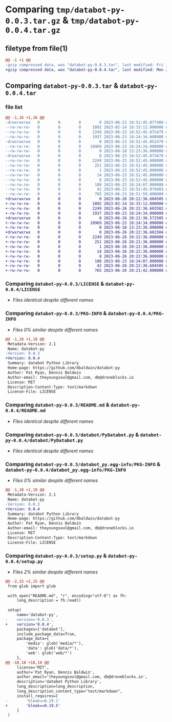 # Comparing `tmp/databot-py-0.0.3.tar.gz` & `tmp/databot-py-0.0.4.tar.gz`

## filetype from file(1)

```diff
@@ -1 +1 @@
-gzip compressed data, was "databot-py-0.0.3.tar", last modified: Fri Jun 23 18:52:45 2023, max compression
+gzip compressed data, was "databot-py-0.0.4.tar", last modified: Mon Jun 26 20:22:36 2023, max compression
```

## Comparing `databot-py-0.0.3.tar` & `databot-py-0.0.4.tar`

### file list

```diff
@@ -1,16 +1,16 @@
-drwxrwxrwx   0        0        0        0 2023-06-23 18:52:45.877489 databot-py-0.0.3/
--rw-rw-rw-   0        0        0     1092 2023-02-14 16:33:12.000000 databot-py-0.0.3/LICENSE
--rw-rw-rw-   0        0        0     2249 2023-06-23 18:52:45.875479 databot-py-0.0.3/PKG-INFO
--rw-rw-rw-   0        0        0     1937 2023-06-23 18:24:34.000000 databot-py-0.0.3/README.md
-drwxrwxrwx   0        0        0        0 2023-06-23 18:52:45.852479 databot-py-0.0.3/databot/
--rw-rw-rw-   0        0        0    10969 2023-06-23 18:24:34.000000 databot-py-0.0.3/databot/PyDatabot.py
--rw-rw-rw-   0        0        0        0 2023-06-18 13:23:36.000000 databot-py-0.0.3/databot/__init__.py
-drwxrwxrwx   0        0        0        0 2023-06-23 18:52:45.873479 databot-py-0.0.3/databot_py.egg-info/
--rw-rw-rw-   0        0        0     2249 2023-06-23 18:52:45.000000 databot-py-0.0.3/databot_py.egg-info/PKG-INFO
--rw-rw-rw-   0        0        0      251 2023-06-23 18:52:45.000000 databot-py-0.0.3/databot_py.egg-info/SOURCES.txt
--rw-rw-rw-   0        0        0        1 2023-06-23 18:52:45.000000 databot-py-0.0.3/databot_py.egg-info/dependency_links.txt
--rw-rw-rw-   0        0        0       14 2023-06-23 18:52:45.000000 databot-py-0.0.3/databot_py.egg-info/requires.txt
--rw-rw-rw-   0        0        0        8 2023-06-23 18:52:45.000000 databot-py-0.0.3/databot_py.egg-info/top_level.txt
--rw-rw-rw-   0        0        0      108 2023-06-23 18:24:07.000000 databot-py-0.0.3/pyproject.toml
--rw-rw-rw-   0        0        0       42 2023-06-23 18:52:45.879483 databot-py-0.0.3/setup.cfg
--rw-rw-rw-   0        0        0      765 2023-06-23 18:51:59.000000 databot-py-0.0.3/setup.py
+drwxrwxrwx   0        0        0        0 2023-06-26 20:22:36.604505 databot-py-0.0.4/
+-rw-rw-rw-   0        0        0     1092 2023-02-14 16:33:12.000000 databot-py-0.0.4/LICENSE
+-rw-rw-rw-   0        0        0     2249 2023-06-26 20:22:36.603502 databot-py-0.0.4/PKG-INFO
+-rw-rw-rw-   0        0        0     1937 2023-06-23 18:24:34.000000 databot-py-0.0.4/README.md
+drwxrwxrwx   0        0        0        0 2023-06-26 20:22:36.572505 databot-py-0.0.4/databot/
+-rw-rw-rw-   0        0        0    10969 2023-06-23 18:24:34.000000 databot-py-0.0.4/databot/PyDatabot.py
+-rw-rw-rw-   0        0        0        0 2023-06-18 13:23:36.000000 databot-py-0.0.4/databot/__init__.py
+drwxrwxrwx   0        0        0        0 2023-06-26 20:22:36.601504 databot-py-0.0.4/databot_py.egg-info/
+-rw-rw-rw-   0        0        0     2249 2023-06-26 20:22:36.000000 databot-py-0.0.4/databot_py.egg-info/PKG-INFO
+-rw-rw-rw-   0        0        0      251 2023-06-26 20:22:36.000000 databot-py-0.0.4/databot_py.egg-info/SOURCES.txt
+-rw-rw-rw-   0        0        0        1 2023-06-26 20:22:36.000000 databot-py-0.0.4/databot_py.egg-info/dependency_links.txt
+-rw-rw-rw-   0        0        0       14 2023-06-26 20:22:36.000000 databot-py-0.0.4/databot_py.egg-info/requires.txt
+-rw-rw-rw-   0        0        0        8 2023-06-26 20:22:36.000000 databot-py-0.0.4/databot_py.egg-info/top_level.txt
+-rw-rw-rw-   0        0        0      108 2023-06-23 18:24:07.000000 databot-py-0.0.4/pyproject.toml
+-rw-rw-rw-   0        0        0       42 2023-06-26 20:22:36.604505 databot-py-0.0.4/setup.cfg
+-rw-rw-rw-   0        0        0      765 2023-06-26 20:21:42.000000 databot-py-0.0.4/setup.py
```

### Comparing `databot-py-0.0.3/LICENSE` & `databot-py-0.0.4/LICENSE`

 * *Files identical despite different names*

### Comparing `databot-py-0.0.3/PKG-INFO` & `databot-py-0.0.4/PKG-INFO`

 * *Files 0% similar despite different names*

```diff
@@ -1,10 +1,10 @@
 Metadata-Version: 2.1
 Name: databot-py
-Version: 0.0.3
+Version: 0.0.4
 Summary: databot Python Library
 Home-page: https://github.com/dbaldwin/databot-py
 Author: Pat Ryan, Dennis Baldwin
 Author-email: theyoungsoul@gmail.com, db@droneblocks.io
 License: MIT
 Description-Content-Type: text/markdown
 License-File: LICENSE
```

### Comparing `databot-py-0.0.3/README.md` & `databot-py-0.0.4/README.md`

 * *Files identical despite different names*

### Comparing `databot-py-0.0.3/databot/PyDatabot.py` & `databot-py-0.0.4/databot/PyDatabot.py`

 * *Files identical despite different names*

### Comparing `databot-py-0.0.3/databot_py.egg-info/PKG-INFO` & `databot-py-0.0.4/databot_py.egg-info/PKG-INFO`

 * *Files 0% similar despite different names*

```diff
@@ -1,10 +1,10 @@
 Metadata-Version: 2.1
 Name: databot-py
-Version: 0.0.3
+Version: 0.0.4
 Summary: databot Python Library
 Home-page: https://github.com/dbaldwin/databot-py
 Author: Pat Ryan, Dennis Baldwin
 Author-email: theyoungsoul@gmail.com, db@droneblocks.io
 License: MIT
 Description-Content-Type: text/markdown
 License-File: LICENSE
```

### Comparing `databot-py-0.0.3/setup.py` & `databot-py-0.0.4/setup.py`

 * *Files 2% similar despite different names*

```diff
@@ -2,15 +2,15 @@
 from glob import glob
 
 with open("README.md", "r", encoding="utf-8") as fh:
     long_description = fh.read()
 
 setup(
     name='databot-py',
-    version='0.0.3',
+    version='0.0.4',
     packages=['databot'],
     include_package_data=True,
     package_data={
         'media': glob('media/*'),
         'data': glob('data/*'),
         'web': glob('web/*')
     },
@@ -18,10 +18,10 @@
     license='MIT',
     author='Pat Ryan, Dennis Baldwin',
     author_email='theyoungsoul@gmail.com, db@droneblocks.io',
     description='databot Python Library',
     long_description=long_description,
     long_description_content_type="text/markdown",
     install_requires=[
-        'bleak==0.19.1'
+        'bleak==0.19.5'
     ]
 )
```

